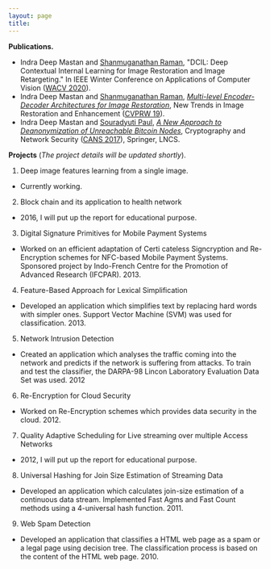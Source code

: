 ```yaml
---
layout: page
title: 
---
```

**Publications.**
- Indra Deep Mastan and [Shanmuganathan Raman](https://people.iitgn.ac.in/~shanmuga/), "DCIL: Deep Contextual Internal Learning for Image Restoration and Image Retargeting." In IEEE Winter Conference on Applications of Computer Vision ([WACV 2020](https://wacv20.wacv.net)).
- Indra Deep Mastan and [Shanmuganathan Raman](https://people.iitgn.ac.in/~shanmuga/), *[Multi-level Encoder-Decoder Architectures for Image Restoration](http://openaccess.thecvf.com/content_CVPRW_2019/papers/NTIRE/Mastan_Multi-Level_Encoder-Decoder_Architectures_for_Image_Restoration_CVPRW_2019_paper.pdf)*, New Trends in Image Restoration and Enhancement ([CVPRW 19](http://www.vision.ee.ethz.ch/ntire19/)).
- Indra Deep Mastan and [Souradyuti Paul](http://souradyuti.com/), *[A New Approach to Deanonymization of Unreachable Bitcoin Nodes](https://eprint.iacr.org/2018/243.pdf)*, Cryptography and Network Security ([CANS 2017](http://crypto.ie.cuhk.edu.hk/cans17/)), Springer, LNCS.

**Projects** (*The project details will be updated shortly*).

1. Deep image features learning from a single image.
  - Currently working.

2. Block chain and its application to health network
  - 2016, I will put up the report for educational purpose.

3. Digital Signature Primitives for Mobile Payment Systems
  -  Worked on an efficient adaptation of Certi cateless Signcryption and Re-Encryption schemes for NFC-based Mobile Payment Systems. Sponsored project by Indo-French Centre for the Promotion of Advanced Research (IFCPAR). 2013.

4. Feature-Based Approach for Lexical Simplification
  -  Developed an application which simplifies text by replacing hard words with simpler ones. Support Vector Machine (SVM) was used for classification. 2013.

5. Network Intrusion Detection
  - Created an application which analyses the traffic coming into the network and predicts if the network is suffering from attacks. To train and test the classifier, the DARPA-98 Lincon Laboratory Evaluation Data Set was used. 2012

6. Re-Encryption for Cloud Security
  - Worked on Re-Encryption schemes which provides data security in the cloud. 2012.

7. Quality Adaptive Scheduling for Live streaming over multiple Access Networks
  - 2012, I will put up the report for educational purpose.

8. Universal Hashing for Join Size Estimation of Streaming Data
  - Developed an application which calculates join-size estimation of a continuous data stream. Implemented Fast Agms and Fast Count methods using a 4-universal hash function. 2011.

9. Web Spam Detection
  - Developed an application that classifies a HTML web page as a spam or a legal page using decision tree. The classification process is based on the content of the HTML web page. 2010.
